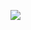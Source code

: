 [![](https://jitpack.io/v/duy-maimanh/ml_task_vision.svg)](https://jitpack.io/#duy-maimanh/ml_task_vision)

